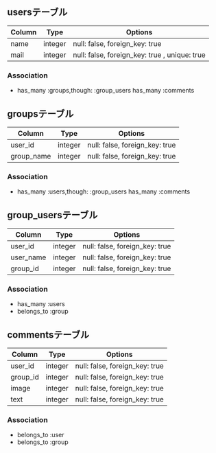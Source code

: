 ## usersテーブル
|Column|Type|Options|
|------|----|-------|
|name|integer|null: false, foreign_key: true|
|mail|integer|null: false, foreign_key: true , unique: true|
### Association
- has_many :groups,though: :group_users
  has_many :comments


## groupsテーブル
|Column|Type|Options|
|------|----|-------|
|user_id|integer|null: false, foreign_key: true|
|group_name|integer|null: false, foreign_key: true|
### Association
- has_many :users,though: :group_users
  has_many :comments

## group_usersテーブル
|Column|Type|Options|
|------|----|-------|
|user_id|integer|null: false, foreign_key: true|
|user_name|integer|null: false, foreign_key: true|
|group_id|integer|null: false, foreign_key: true|
### Association
- has_many :users
- belongs_to :group


## commentsテーブル
|Column|Type|Options|
|------|----|-------|
|user_id|integer|null: false, foreign_key: true|
|group_id|integer|null: false, foreign_key: true|
|image|integer|null: false, foreign_key: true|
|text|integer|null: false, foreign_key: true|
### Association
- belongs_to :user
- belongs_to :group

